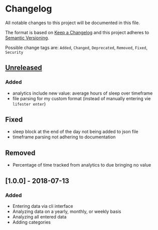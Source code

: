 # Changelog
All notable changes to this project will be documented in this file.

The format is based on [Keep a Changelog](http://keepachangelog.com/en/1.0.0/)
and this project adheres to [Semantic Versioning](http://semver.org/spec/v2.0.0.html).

Possible change tags are: ``Added``, ``Changed``, ``Deprecated``, ``Removed``, ``Fixed``, ``Security``


## [Unreleased]
### Added
- analytics include new value: average hours of sleep over timeframe
- file parsing for my custom format (instead of manually entering vie `lifester enter`)

## Fixed
- sleep block at the end of the day not being added to json file
- timeframe parsing not adhering to documentation

## Removed
- Percentage of time tracked from analytics to due bringing no value

## [1.0.0] - 2018-07-13
### Added
- Entering data via cli interface
- Analyzing data on a yearly, monthly, or weekly basis
- Analyzing all entered data
- Adding categories


[Unreleased]: https://github.com/sophieau/lifester/compare/v1.1.0...HEAD
[1.1.0]: https://github.com/sophieau/lifester/compare/v1.0...v1.1.0
